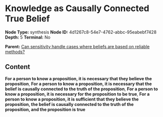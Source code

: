 # Knowledge as Causally Connected True Belief

**Node Type:** synthesis
**Node ID:** 4d1267c8-54e7-4762-abbc-95eabebf7428
**Depth:** 5
**Terminal:** No

**Parent:** [Can sensitivity handle cases where beliefs are based on reliable methods?](can-sensitivity-handle-cases-where-beliefs-are-based-on-reliable-methods-antithesis-56aa6eae-be50-4bab-b3b7-f3317a5fc3ff.md)

## Content

**For a person to know a proposition, it is necessary that they believe the proposition**, **For a person to know a proposition, it is necessary that the belief is causally connected to the truth of the proposition**, **For a person to know a proposition, it is necessary for the proposition to be true**, **For a person to know a proposition, it is sufficient that they believe the proposition, the belief is causally connected to the truth of the proposition, and the proposition is true**
